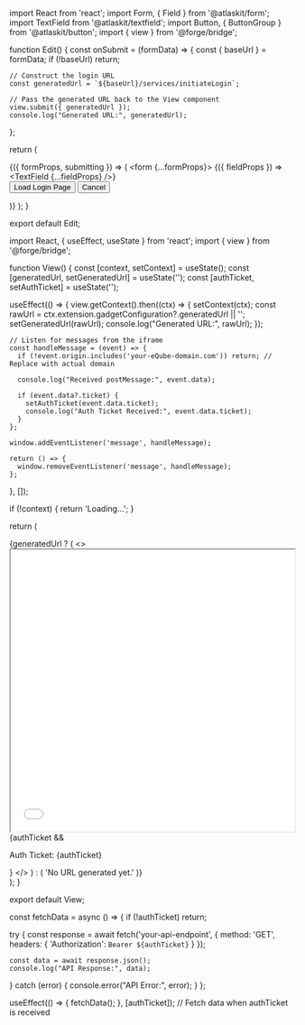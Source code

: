 import React from 'react';
import Form, { Field } from '@atlaskit/form';
import TextField from '@atlaskit/textfield';
import Button, { ButtonGroup } from '@atlaskit/button';
import { view } from '@forge/bridge';

function Edit() {
  const onSubmit = (formData) => {
    const { baseUrl } = formData;
    if (!baseUrl) return;

    // Construct the login URL
    const generatedUrl = `${baseUrl}/services/initiateLogin`;

    // Pass the generated URL back to the View component
    view.submit({ generatedUrl });
    console.log("Generated URL:", generatedUrl);
  };

  return (
    <Form onSubmit={onSubmit}>
      {({ formProps, submitting }) => (
        <form {...formProps}>
          <Field name="baseUrl" label="Base URL" isRequired>
            {({ fieldProps }) => <TextField {...fieldProps} />}
          </Field>
          <br />
          <ButtonGroup>
            <Button type="submit" isDisabled={submitting}>Load Login Page</Button>
            <Button appearance="subtle" onClick={view.close}>Cancel</Button>
          </ButtonGroup>
        </form>
      )}
    </Form>
  );
}

export default Edit;


import React, { useEffect, useState } from 'react';
import { view } from '@forge/bridge';

function View() {
  const [context, setContext] = useState();
  const [generatedUrl, setGeneratedUrl] = useState('');
  const [authTicket, setAuthTicket] = useState('');

  useEffect(() => {
    view.getContext().then((ctx) => {
      setContext(ctx);
      const rawUrl = ctx.extension.gadgetConfiguration?.generatedUrl || '';
      setGeneratedUrl(rawUrl);
      console.log("Generated URL:", rawUrl);
    });

    // Listen for messages from the iframe
    const handleMessage = (event) => {
      if (!event.origin.includes('your-eQube-domain.com')) return; // Replace with actual domain

      console.log("Received postMessage:", event.data);

      if (event.data?.ticket) {
        setAuthTicket(event.data.ticket);
        console.log("Auth Ticket Received:", event.data.ticket);
      }
    };

    window.addEventListener('message', handleMessage);

    return () => {
      window.removeEventListener('message', handleMessage);
    };
  }, []);

  if (!context) {
    return 'Loading...';
  }

  return (
    <div>
      {generatedUrl ? (
        <>
          <iframe 
            src={generatedUrl} 
            width="100%" 
            height="500px" 
            title="Login Page"
            key={generatedUrl} 
          ></iframe>
          {authTicket && <p>Auth Ticket: {authTicket}</p>}
        </>
      ) : (
        'No URL generated yet.'
      )}
    </div>
  );
}

export default View;


const fetchData = async () => {
  if (!authTicket) return;

  try {
    const response = await fetch('your-api-endpoint', {
      method: 'GET',
      headers: {
        'Authorization': `Bearer ${authTicket}`
      }
    });

    const data = await response.json();
    console.log("API Response:", data);
  } catch (error) {
    console.error("API Error:", error);
  }
};

useEffect(() => {
  fetchData();
}, [authTicket]); // Fetch data when authTicket is received
